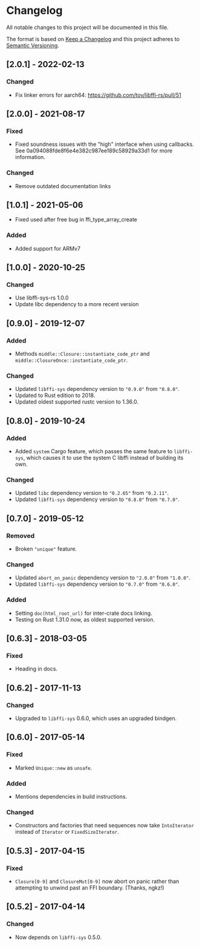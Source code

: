 # Changelog

All notable changes to this project will be documented in this file.

The format is based on [Keep a Changelog] and this project adheres to
[Semantic Versioning].

[Keep a Changelog]: http://keepachangelog.com/en/1.0.0/
[Semantic Versioning]: http://semver.org/spec/v2.0.0.html

## [2.0.1] - 2022-02-13

### Changed

- Fix linker errors for aarch64: https://github.com/tov/libffi-rs/pull/51

## [2.0.0] - 2021-08-17

### Fixed

- Fixed soundness issues with the "high" interface when using callbacks. See
  0a094088fde8f6e4e382c987ee189c58929a33d1 for more information.

### Changed

- Remove outdated documentation links

## [1.0.1] - 2021-05-06

- Fixed used after free bug in ffi_type_array_create

### Added
- Added support for ARMv7

## [1.0.0] - 2020-10-25

### Changed
- Use libffi-sys-rs 1.0.0
- Update libc dependency to a more recent version

## [0.9.0] - 2019-12-07

### Added
- Methods `middle::Closure::instantiate_code_ptr` and
  `middle::ClosureOnce::instantiate_code_ptr`.

### Changed
- Updated `libffi-sys` dependency version to `"0.9.0"` from `"0.8.0"`.
- Updated to Rust edition to 2018.
- Updated oldest supported rustc version to 1.36.0.

## [0.8.0] - 2019-10-24

### Added
- Added `system` Cargo feature, which passes the same feature to `libffi-sys`,
  which causes it to use the system C libffi instead of building its own.

### Changed
- Updated `libc` dependency version to `"0.2.65"` from
  `"0.2.11"`.
- Updated `libffi-sys` dependency version to `"0.8.0"` from
  `"0.7.0"`.

## [0.7.0] - 2019-05-12

### Removed
- Broken `"unique"` feature.

### Changed
- Updated `abort_on_panic` dependency version to `"2.0.0"` from
  `"1.0.0"`.
- Updated `libffi-sys` dependency version to `"0.7.0"` from
  `"0.6.0"`.

### Added
- Setting `doc(html_root_url)` for inter-crate docs linking.
- Testing on Rust 1.31.0 now, as oldest supported version.

## [0.6.3] - 2018-03-05

### Fixed
- Heading in docs.

## [0.6.2] - 2017-11-13

### Changed
- Upgraded to `libffi-sys` 0.6.0, which uses an upgraded bindgen.

## [0.6.0] - 2017-05-14

### Fixed
- Marked `Unique::new` as `unsafe`.

### Added
- Mentions dependencies in build instructions.

### Changed
- Constructors and factories that need sequences now take `IntoIterator`
instead of `Iterator` or `FixedSizeIterator`.

## [0.5.3] - 2017-04-15

### Fixed
- `Closure[0-9]` and `ClosureMut[0-9]` now abort on panic rather than
attempting to unwind past an FFI boundary. (Thanks, ngkz!)

## [0.5.2] - 2017-04-14

### Changed
- Now depends on `libffi-sys` 0.5.0.
